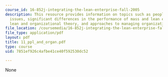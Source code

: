 ```yaml
---
course_id: 16-852j-integrating-the-lean-enterprise-fall-2005
description: This resource provides information on topics such as people and organizational
  issues, significant differences in the performance of mass and lean enterprises,
  lean and organizational theory, and approaches to managing organizational effectiveness.
file_location: /coursemedia/16-852j-integrating-the-lean-enterprise-fall-2005/7851ef926c4afbe41ce40f592530dc52_11_ppl_and_organ.pdf
file_type: application/pdf
layout: pdf
title: 11_ppl_and_organ.pdf
type: course
uid: 7851ef926c4afbe41ce40f592530dc52

---
```

None
